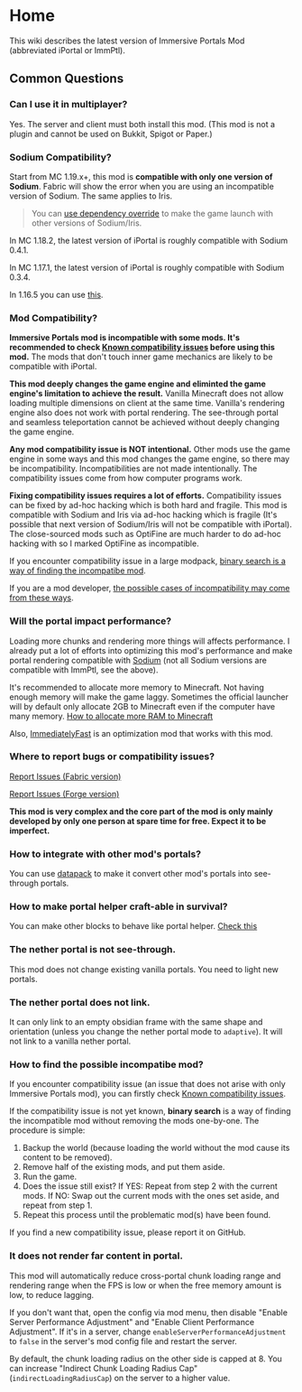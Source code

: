 # Home

This wiki describes the latest version of Immersive Portals Mod (abbreviated iPortal or ImmPtl).

## Common Questions

### Can I use it in multiplayer?

Yes. The server and client must both install this mod. (This mod is not a plugin and cannot be used on Bukkit, Spigot or Paper.)

### Sodium Compatibility?

Start from MC 1.19.x+, this mod is **compatible with only one version of Sodium**. Fabric will show the error when you are using an incompatible version of Sodium. The same applies to Iris.

> You can [use dependency override](./Miscellaneous.html#remove-the-sodium-iris-version-lock) to make the game launch with other versions of Sodium/Iris.

In MC 1.18.2, the latest version of iPortal is roughly compatible with Sodium 0.4.1.

In MC 1.17.1, the latest version of iPortal is roughly compatible with Sodium 0.3.4.

In 1.16.5 you can use [this](https://github.com/qouteall/sodium-fabric/releases).

### Mod Compatibility?

**Immersive Portals mod is incompatible with some mods. It's recommended to check [Known compatibility issues](https://github.com/qouteall/ImmersivePortalsMod/issues?q=is%3Aissue+is%3Aopen+label%3A%22Mod+Compatibility%22) before using this mod.** The mods that don't touch inner game mechanics are likely to be compatible with iPortal.

**This mod deeply changes the game engine and eliminted the game engine's limitation to achieve the result.** Vanilla Minecraft does not allow loading multiple dimensions on client at the same time. Vanilla's rendering engine also does not work with portal rendering. The see-through portal and seamless teleportation cannot be achieved without deeply changing the game engine. 

**Any mod compatibility issue is NOT intentional.** Other mods use the game engine in some ways and this mod changes the game engine, so there may be incompatibility. Incompatibilities are not made intentionally. The compatibility issues come from how computer programs work.

**Fixing compatibility issues requires a lot of efforts.** Compatibility issues can be fixed by ad-hoc hacking which is both hard and fragile. This mod is compatible with Sodium and Iris via ad-hoc hacking which is fragile (It's possible that next version of Sodium/Iris will not be compatible with iPortal). The close-sourced mods such as OptiFine are much harder to do ad-hoc hacking with so I marked OptiFine as incompatible.

If you encounter compatibility issue in a large modpack, [binary search is a way of finding the incompatibe mod](#how-to-find-the-possible-incompatibe-mod).

If you are a mod developer, [the possible cases of incompatibility may come from these ways](./API-for-Other-Mods.html#possible-sources-of-mod-incompatibility-with-immersive-portals).

### Will the portal impact performance?

Loading more chunks and rendering more things will affects performance. I already put a lot of efforts into optimizing this mod's performance and make portal rendering compatible with [Sodium](https://modrinth.com/mod/sodium) (not all Sodium versions are compatible with ImmPtl, see the above).

It's recommended to allocate more memory to Minecraft. Not having enough memory will make the game laggy. Sometimes the official launcher will by default only allocate 2GB to Minecraft even if the computer have many memory. [How to allocate more RAM to Minecraft](https://filmora.wondershare.com/game-recording/how-to-allocate-more-ram-to-minecraft.html)

Also, [ImmediatelyFast](https://modrinth.com/mod/immediatelyfast) is an optimization mod that works with this mod.

### Where to report bugs or compatibility issues?

[Report Issues (Fabric version)](https://github.com/iPortalTeam/ImmersivePortalsMod/issues)

[Report Issues (Forge version)](https://github.com/iPortalTeam/ImmersivePortalsModForForge)

**This mod is very complex and the core part of the mod is only mainly developed by only one person at spare time for free. Expect it to be imperfect.**

### How to integrate with other mod's portals?

You can use [datapack](./Datapack-Based-Custom-Portal-Generation#convert_vanilla_nether_portaljson-convent-vanilla-nether-portals-into-see-through-portals-if-the-shapes-are-compatible) to make it convert other mod's portals into see-through portals.

### How to make portal helper craft-able in survival?

You can make other blocks to behave like portal helper. [Check this](./Portal-Customization.html#how-to-use-similar-functionality-in-survival-mode)

### The nether portal is not see-through.

This mod does not change existing vanilla portals. You need to light new portals.

### The nether portal does not link.

It can only link to an empty obsidian frame with the same shape and orientation (unless you change the nether portal mode to `adaptive`). It will not link to a vanilla nether portal.

### How to find the possible incompatibe mod?

If you encounter compatibility issue (an issue that does not arise with only Immersive Portals mod), you can firstly check [Known compatibility issues](https://github.com/qouteall/ImmersivePortalsMod/issues?q=is%3Aissue+is%3Aopen+label%3A%22Mod+Compatibility%22).

If the compatibility issue is not yet known, **binary search** is a way of finding the incompatible mod without removing the mods one-by-one. The procedure is simple:

1. Backup the world (because loading the world without the mod cause its content to be removed).
2. Remove half of the existing mods, and put them aside.
3. Run the game.
4. Does the issue still exist?
   If YES: Repeat from step 2 with the current mods.
   If NO: Swap out the current mods with the ones set aside, and repeat from step 1.
5. Repeat this process until the problematic mod(s) have been found.

If you find a new compatibility issue, please report it on GitHub.

### It does not render far content in portal.

This mod will automatically reduce cross-portal chunk loading range and rendering range when the FPS is low or when the free memory amount is low, to reduce lagging.

If you don't want that, open the config via mod menu, then disable "Enable Server Performance Adjustment" and "Enable Client Performance Adjustment". If it's in a server, change `enableServerPerformanceAdjustment` to `false` in the server's mod config file and restart the server.

By default, the chunk loading radius on the other side is capped at 8. You can increase "Indirect Chunk Loading Radius Cap" (`indirectLoadingRadiusCap`) on the server to a higher value. 

